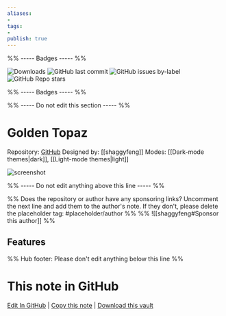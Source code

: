 ```yaml
---
aliases:
- 
tags: 
- 
publish: true
---
```


%% ----- Badges ----- %%

![Downloads](https://img.shields.io/badge/downloads-31110-573E7A?style=for-the-badge&logo=)
![GitHub last commit](https://img.shields.io/github/last-commit/shaggyfeng/obsidian-Golden-Topaz-theme?color=573E7A&label=last%20update&logo=github&style=for-the-badge)
![GitHub issues by-label](https://img.shields.io/github/issues/shaggyfeng/obsidian-Golden-Topaz-theme/help%20wanted?color=573E7A&logo=github&style=for-the-badge) 
![GitHub Repo stars](https://img.shields.io/github/stars/shaggyfeng/obsidian-Golden-Topaz-theme?color=573E7A&logo=github&style=for-the-badge)

%% ----- Badges ----- %%

%% ----- Do not edit this section ----- %%

# Golden Topaz

Repository: [GitHub](https://github.com/shaggyfeng/obsidian-Golden-Topaz-theme)
Designed by: [[shaggyfeng]]
Modes: [[Dark-mode themes|dark]], [[Light-mode themes|light]]



![screenshot](https://github.com/shaggyfeng/obsidian-Golden-Topaz-theme/raw/HEAD/screenshot.png)

%% ----- Do not edit anything above this line ----- %% 

%% Does the repository or author have any sponsoring links? Uncomment the next line and add them to the author's note. If they don't, please delete the placeholder tag: #placeholder/author %%
%% ![[shaggyfeng#Sponsor this author]] %%


## Features



%% Hub footer: Please don't edit anything below this line %%

# This note in GitHub

<span class="git-footer">[Edit In GitHub](https://github.dev/obsidian-community/obsidian-hub/blob/main/02%20-%20Community%20Expansions/02.05%20All%20Community%20Expansions/Themes/Golden%20Topaz.md "git-hub-edit-note") | [Copy this note](https://raw.githubusercontent.com/obsidian-community/obsidian-hub/main/02%20-%20Community%20Expansions/02.05%20All%20Community%20Expansions/Themes/Golden%20Topaz.md "git-hub-copy-note") | [Download this vault](https://github.com/obsidian-community/obsidian-hub/archive/refs/heads/main.zip "git-hub-download-vault") </span>
